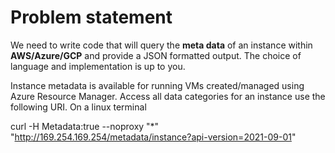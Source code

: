 # Problem statement
We need to write code that will query the **meta data** of an instance within **AWS/Azure/GCP** and provide a JSON formatted output. The choice of language and implementation is up to you.

Instance metadata is available for running VMs created/managed using Azure Resource Manager. Access all data categories for an instance use the following URI.
On a linux terminal

curl -H Metadata:true --noproxy "*" "http://169.254.169.254/metadata/instance?api-version=2021-09-01"  

  

